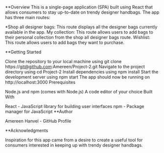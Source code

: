 **Overview
This is a single-page application (SPA) built using React that allows consumers to stay up-to-date on trendy designer handbags. The app has three main routes:

*Shop all designer bags: This route displays all the designer bags currently available in the app.
My collection: This route allows users to add bags to their personal collection from the shop all designer bags route.
Wishlist: This route allows users to add bags they want to purchase.

**Getting Started

Clone the repository to your local machine using git clone https://git@github.com:Amereen/Project-2.git
Navigate to the project directory using cd Project-2
Install dependencies using npm install
Start the development server using npm start
The app should now be running on http://localhost:3000
Prerequisites

Node.js and npm (comes with Node.js)
A code editor of your choice
Built With

React - JavaScript library for building user interfaces
npm - Package manager for JavaScript
**Author

Amereen Hanvel - GitHub Profile

**Acknowledgments

Inspiration for this app came from a desire to create a useful tool for consumers interested in keeping up with trendy designer handbags.


